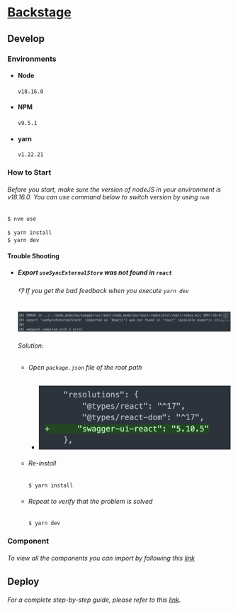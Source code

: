 # [Backstage](https://backstage.io)

## Develop
### Environments
* #### Node
    ```
    v18.16.0
    ```
* #### NPM
    ```
    v9.5.1
    ```
* #### yarn
    ```
    v1.22.21
    ```
### How to Start
###### Before you start, make sure the version of nodeJS in your environment is v18.16.0. You can use command below to switch version by using `nvm`
```sh
$ nvm use
```

```sh
$ yarn install
$ yarn dev
```
#### Trouble Shooting
* ##### Export `useSyncExternalStore` was not found in `react`
    ###### 👎 If you get the bad feedback when you execute `yarn dev`

    ![Alt text](./readme-images/readme-01.png)
    ###### Solution:
    * ###### Open ` package.json ` file of the root path
      * ![Alt text](./readme-images/readme-02.png)
    * ###### Re-install
        ```shell
        $ yarn install
        ```
    * ###### Repeat to verify that the problem is solved
        ```shell
        $ yarn dev
        ```
### Component
###### To view all the components you can import by following this [link](https://backstage.io/storybook/?path=/story/plugins-examples--plugin-with-data)

## Deploy
###### For a complete step-by-step guide, please refer to this [link](https://github.com/KevinShih-689/note/blob/main/learning-note/backstage/backstage.md#deploy).


